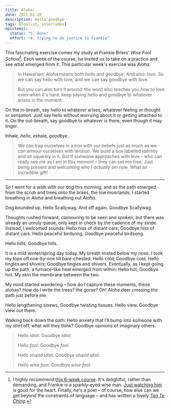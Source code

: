 ```yaml
---
title: Aloha!
date: 2021-02-20
description: Hello:goodbye
tags: [foolish, interludes]
epistemic:
  status: "5. done"
  effort: "4. trying to do justice to Frankie"
---
```


This fascinating exercise comes my study at Frankie Briers' _Wise Fool School_[^fn-frankie]. Each week of the course, he invited us to take on a practice and see what emerged from it. This particular week's exercise was _Aloha_.

[^fn-frankie]: I highly recommend [this 6-week course](https://www.francisbriers.com/wise-fool-school). It's delightful, rather than demanding, and Frankie is a sparkly-eyed wise man. [Just watching him](https://www.youtube.com/watch?v=c3qQvdq10HA) is good for the heart. Finally, he's a poet – of course, how else can we get beyond the constraints of language – and has written a lovely [_Tao Te Ching_](https://www.amazon.co.uk/Tao-Ching-Ineffable-spiritual-translated-ebook/dp/B00TQ0J25E/ref=tmm_kin_swatch_0?_encoding=UTF8&qid=&sr=).

> In Hawai'ian, _Aloha_ means both _hello_ and _goodbye_. And also: _love_. So we can say hello with love, and we can say goodbye with love.
>
> But you can also turn it around: the word also teaches you _how_ to love even when it's hard: keep saying hello and goodbye to whatever arises in the moment.

On the in-breath, say hello to whatever arises, whatever feeling or thought or sensation. Just say hello without worrying about it or getting attached to it. On the out-breath, say goodbye to whatever is there, even though it may linger.

Inhale, _hello_; exhale, _goodbye_.

> We can trap ourselves in a box with our beliefs just as much as we can armour ourselves with tension. We build a box labelled identity and sit squarely in it. But if someone approaches with love – who can really see me as I am _in this moment_ – they can set me free. Just being present and welcoming who I _actually_ am now. What an incredible gift!

---

So I went for a walk with our dog this morning, and as the path emerged from the scrub and trees onto the braes, the low moorlands, I started breathing in _Aloha_ and breathing out _Aloha_.

Dog bounded up. Hello Scallywag. And off again. Goodbye Scallywag.

Thoughts rushed forward, clamouring to be seen and spoken, but there was already an unruly queue, only kept in check by the cadence of my stride. Instead, I welcomed sounds: Hello hiss of distant cars; Goodbye hiss of distant cars. Hello peaceful birdsong; Goodbye peaceful birdsong.

Hello hills; Goodbye hills.

It is a mild winter/spring day today. My breath misted below my nose. I took my tops off one-by-one till bare-chested: Hello cold; Goodbye cold. Hello tingles and shivers; Goodbye tingles and shivers. Eventually, as I kept going up the path, a furnace-like heat emerged from within: Hello hot; Goodbye hot. My skin the membrane between the two.

My mind started wandering – how do I capture these moments, these alohas? How do I write the trees? the gorse? Oh! _Aloha_ deer crossing the path just before me.

Hello lengthening sinews, Goodbye twisting tissues. Hello view. Goodbye view out there.

Walking back down the path: Hello anxiety that I’ll bump into someone with my shirt off, what will they think? Goodbye opinions of imaginary others.

> Hello _idiot_. Goodbye _idiot_.
>
> Hello _fool_. Goodbye _fool_.
>
> Hello _stupid idiot_. Goodbye _stupid idiot_.
>
> Hello _wise fool_. Goodbye _wise fool_.
